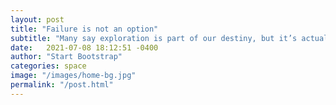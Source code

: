 ```yaml
---
layout: post
title: "Failure is not an option"
subtitle: "Many say exploration is part of our destiny, but it’s actually our duty to future generations."
date:   2021-07-08 18:12:51 -0400
author: "Start Bootstrap"
categories: space
image: "/images/home-bg.jpg"
permalink: "/post.html"
---
```


